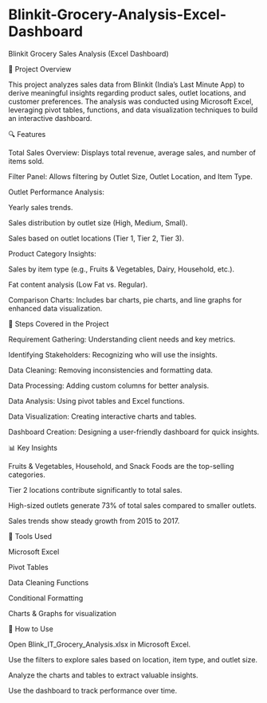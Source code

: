 # Blinkit-Grocery-Analysis-Excel-Dashboard

Blinkit Grocery Sales Analysis (Excel Dashboard)

📌 Project Overview

This project analyzes sales data from Blinkit (India’s Last Minute App) to derive meaningful insights regarding product sales, outlet locations, and customer preferences. The analysis was conducted using Microsoft Excel, leveraging pivot tables, functions, and data visualization techniques to build an interactive dashboard.

🔍 Features

Total Sales Overview: Displays total revenue, average sales, and number of items sold.

Filter Panel: Allows filtering by Outlet Size, Outlet Location, and Item Type.

Outlet Performance Analysis:

Yearly sales trends.

Sales distribution by outlet size (High, Medium, Small).

Sales based on outlet locations (Tier 1, Tier 2, Tier 3).

Product Category Insights:

Sales by item type (e.g., Fruits & Vegetables, Dairy, Household, etc.).

Fat content analysis (Low Fat vs. Regular).

Comparison Charts: Includes bar charts, pie charts, and line graphs for enhanced data visualization.

🚀 Steps Covered in the Project

Requirement Gathering: Understanding client needs and key metrics.

Identifying Stakeholders: Recognizing who will use the insights.

Data Cleaning: Removing inconsistencies and formatting data.

Data Processing: Adding custom columns for better analysis.

Data Analysis: Using pivot tables and Excel functions.

Data Visualization: Creating interactive charts and tables.

Dashboard Creation: Designing a user-friendly dashboard for quick insights.

📊 Key Insights

Fruits & Vegetables, Household, and Snack Foods are the top-selling categories.

Tier 2 locations contribute significantly to total sales.

High-sized outlets generate 73% of total sales compared to smaller outlets.

Sales trends show steady growth from 2015 to 2017.

🔧 Tools Used

Microsoft Excel

Pivot Tables

Data Cleaning Functions

Conditional Formatting

Charts & Graphs for visualization

📌 How to Use

Open Blink_IT_Grocery_Analysis.xlsx in Microsoft Excel.

Use the filters to explore sales based on location, item type, and outlet size.

Analyze the charts and tables to extract valuable insights.

Use the dashboard to track performance over time.
